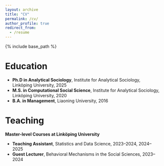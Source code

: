 ```yaml
---
layout: archive
title: "CV"
permalink: /cv/
author_profile: true
redirect_from:
  - /resume
---
```


{% include base_path %}

Education
======
* __Ph.D in Analytical Sociology__, Institute for Analytical Sociology, Linköping University, 2025
* __M.S. in Computational Social Science__, Institute for Analytical Sociology, Linköping University, 2020
* __B.A. in Management__, Liaoning University, 2016



Teaching
======
__Master-level Courses at Linköping University__
* __Teaching Assistant__, Statistics and Data Science, 2023–2024, 2024–2025 
* __Guest Lecturer__, Behavioral Mechanisms in the Social Sciences, 2023–2024


  
